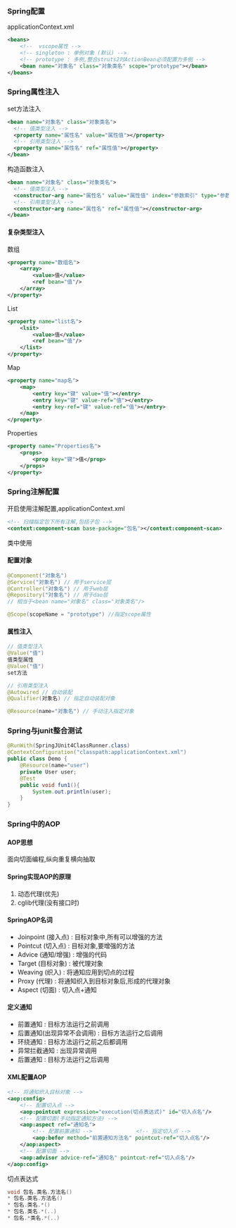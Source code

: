 ### Spring配置

applicationContext.xml

```xml
<beans>
    <!--  vscope属性 -->
    <!-- singleton : 单例对象 (默认) -->
    <!-- prototype : 多例,整合struts2时ActionBean必须配置为多例 -->
    <bean name="对象名" class="对象类名" scope="prototype"></bean>
</beans>
```

### Spring属性注入

set方法注入

```xml
<bean name="对象名" class="对象类名">
  <!-- 值类型注入 -->
  <property name="属性名" value="属性值"></property>
  <!-- 引用类型注入 -->
  <property name="属性名" ref="属性值"></property>
</bean>
```

构造函数注入

```xml
<bean name="对象名" class="对象类名">
  <!-- 值类型注入 -->
  <constructor-arg name="属性名" value="属性值" index="参数索引" type="参数类型"></constructor-arg>
  <!-- 引用类型注入 -->
  <constructor-arg name="属性名" ref="属性值"></constructor-arg>
</bean>
```

#### 复杂类型注入

数组

```xml
<property name="数组名">
	<array>
		<value>值</value>
        <ref bean="值"/>
	</array>
</property>
```

List

```xml
<property name="list名">
	<lsit>
		<value>值</value>
        <ref bean="值"/>
	</list>
</property>
```

Map

```xml
<property name="map名">
    <map>
    	<entry key="键" value="值"></entry>
        <entry key="键" value-ref="值"></entry>
        <entry key-ref="键" value-ref="值"></entry>
    </map>
</property>
```

Properties

```xml
<property name="Properties名">
    <props>
    	<prop key="键">值</prop>
    </props>
</property>
```

### Spring注解配置

开启使用注解配置,applicationContext.xml

```xml
<!-- 扫描指定包下所有注解,包括子包 -->
<context:component-scan base-package="包名"></context:component-scan>
```

类中使用

#### 配置对象

```java
@Component("对象名")
@Service("对象名") // 用于service层
@Controller("对象名") // 用于web层
@Repository("对象名") // 用于dao层
// 相当于<bean name="对象名" class="对象类名"/>

@Scope(scopeName = "prototype") //指定scope属性
```

#### 属性注入

```java
// 值类型注入
@Value("值")
值类型属性
@Value("值")
set方法

// 引用类型注入
@Autowired // 自动装配
@Qualifier(对象名) // 指定自动装配对象

@Resource(name="对象名") // 手动注入指定对象
```

### Spring与junit整合测试

```java
@RunWith(SpringJUnit4ClassRunner.class)
@ContextConfiguration("classpath:applicationContext.xml")
public class Demo {
    @Resource(name="user")
    private User user;
    @Test
    public void fun1(){
        System.out.println(user);
    }
}
```

### Spring中的AOP

#### AOP思想

面向切面编程,纵向重复横向抽取

#### Spring实现AOP的原理

1. 动态代理(优先)
2. cglib代理(没有接口时)

#### SpringAOP名词

+ Joinpoint (接入点) : 目标对象中,所有可以增强的方法
+ Pointcut (切入点) : 目标对象,要增强的方法
+ Advice (通知/增强) : 增强的代码
+ Target (目标对象) : 被代理对象
+ Weaving (织入) : 将通知应用到切点的过程
+ Proxy (代理) : 将通知织入到目标对象后,形成的代理对象
+ Aspect (切面) : 切入点+通知

#### 定义通知

+ 前置通知 : 目标方法运行之前调用
+ 后置通知(出现异常不会调用) : 目标方法运行之后调用
+ 环绕通知 : 目标方法运行之前之后都调用
+ 异常拦截通知 : 出现异常调用
+ 后置通知 : 目标方法运行之后调用

#### XML配置AOP

```xml
<!-- 将通知织入目标对象 -->
<aop:config>
	<!-- 配置切入点 -->
	<aop:pointcut expression="execution(切点表达式)" id="切入点名"/>
	<!-- 配置切面(手动指定通知方法) -->
	<aop:aspect ref="通知名">
		<!-- 配置前置通知 -->	             <!-- 指定切入点 -->
		<aop:befor method="前置通知方法名" pointcut-ref="切入点名"/>
	</aop:aspect>
	<!-- 配置切面 -->
	<aop:advisor advice-ref="通知名" pointcut-ref="切入点名"/>
</aop:config>
```

切点表达式

```java
void 包名.类名.方法名()
* 包名.类名.方法名()
* 包名.类名.*()
* 包名.类名.*(..)
* 包名.*类名.*(..)
```

